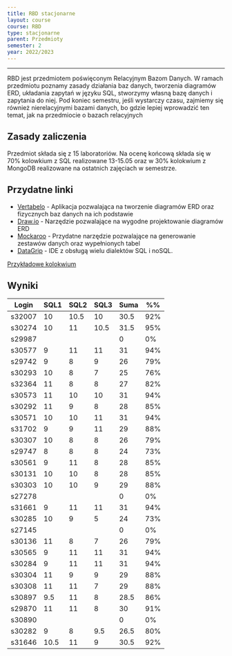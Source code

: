 ```yaml
---
title: RBD stacjonarne
layout: course
course: RBD
type: stacjonarne
parent: Przedmioty
semester: 2
year: 2022/2023
---
```

---
RBD jest przedmiotem poświęconym Relacyjnym Bazom Danych. W ramach przedmiotu poznamy zasady działania baz danych, tworzenia diagramów ERD, układania zapytań w języku SQL, stworzymy własną bazę danych i zapytania do niej. Pod koniec semestru, jeśli wystarczy czasu, zajmiemy się również nierelacyjnymi bazami danych, bo gdzie lepiej wprowadzić ten temat, jak na przedmiocie o bazach relacyjnych

## Zasady zaliczenia
Przedmiot składa się z 15 laboratoriów. Na ocenę końcową składa się w 70% kolowkium z SQL realizowane 13-15.05 oraz w 30% kolokwium z MongoDB realizowane na ostatnich zajęciach w semestrze.

## Przydatne linki
- [Vertabelo](https://vertabelo.com) - Aplikacja pozwalająca na tworzenie diagramów ERD oraz fizycznych baz danych na ich podstawie
- [Draw.io](https://app.diagrams.net/) - Narzędzie pozwalające na wygodne projektowanie diagramów ERD
- [Mockaroo](https://mockaroo.com) - Przydatne narzędzie pozwalające na generowanie zestawów danych oraz wypełnionych tabel
- [DataGrip](https://www.jetbrains.com/datagrip/) - IDE z obsługą wielu dialektów SQL i noSQL.


[Przykładowe kolokwium](../../../assets/RBD/testRBD.pdf)

## Wyniki

| Login  | SQL1 | SQL2 | SQL3 | Suma | %%  |
| ------ | ---- | ---- | ---- | ---- | --- |
| s32007 | 10   | 10.5 | 10   | 30.5 | 92% |
| s30274 | 10   | 11   | 10.5 | 31.5 | 95% |
| s29987 |      |      |      | 0    | 0%  |
| s30577 | 9    | 11   | 11   | 31   | 94% |
| s29742 | 9    | 8    | 9    | 26   | 79% |
| s30293 | 10   | 8    | 7    | 25   | 76% |
| s32364 | 11   | 8    | 8    | 27   | 82% |
| s30573 | 11   | 10   | 10   | 31   | 94% |
| s30292 | 11   | 9    | 8    | 28   | 85% |
| s30571 | 10   | 10   | 11   | 31   | 94% |
| s31702 | 9    | 9    | 11   | 29   | 88% |
| s30307 | 10   | 8    | 8    | 26   | 79% |
| s29747 | 8    | 8    | 8    | 24   | 73% |
| s30561 | 9    | 11   | 8    | 28   | 85% |
| s30131 | 10   | 10   | 8    | 28   | 85% |
| s30303 | 10   | 10   | 9    | 29   | 88% |
| s27278 |      |      |      | 0    | 0%  |
| s31661 | 9    | 11   | 11   | 31   | 94% |
| s30285 | 10   | 9    | 5    | 24   | 73% |
| s27145 |      |      |      | 0    | 0%  |
| s30136 | 11   | 8    | 7    | 26   | 79% |
| s30565 | 9    | 11   | 11   | 31   | 94% |
| s30284 | 9    | 11   | 11   | 31   | 94% |
| s30304 | 11   | 9    | 9    | 29   | 88% |
| s30308 | 11   | 11   | 7    | 29   | 88% |
| s30897 | 9.5  | 11   | 8    | 28.5 | 86% |
| s29870 | 11   | 11   | 8    | 30   | 91% |
| s30890 |      |      |      | 0    | 0%  |
| s30282 | 9    | 8    | 9.5  | 26.5 | 80% |
| s31646 | 10.5 | 11   | 9    | 30.5 | 92% |